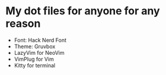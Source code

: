 # My dot files for anyone for any reason
- Font: Hack Nerd Font
- Theme: Gruvbox
- LazyVim for NeoVim
- VimPlug for Vim
- Kitty for terminal
